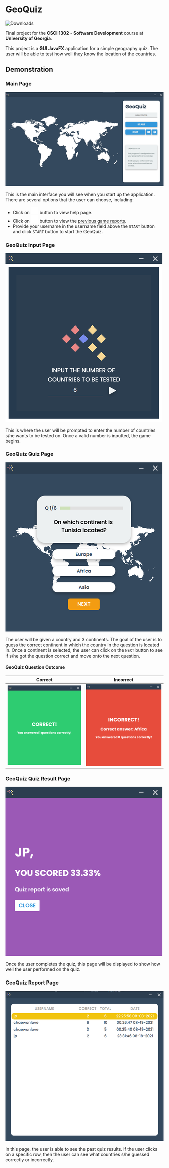 # GeoQuiz

![Downloads](https://img.shields.io/badge/status-complete-green)

Final project for the **CSCI 1302** - **Software Development** course at **University of Georgia**.

This project is a **GUI JavaFX** application for a simple geography quiz. 
The user will be able to test how well they know the location of the countries.

## Demonstration

### Main Page
![Main_Page](img/main_page.png)

This is the main interface you will see when you start up the application. 
There are several options that the user can choose, including:
- Click on ![Help](src/main/resources/icons/help.png) button to view help page.
- Click on ![Report](src/main/resources/icons/report.png) button to view the [previous game reports](#GeoQuiz-Report-Page).
- Provide your username in the username field above the `START` button and click `START` button to start the GeoQuiz.

### GeoQuiz Input Page
![Input](img/input.png)

This is where the user will be prompted to enter the number of countries s/he wants to be tested on.
Once a valid number is inputted, the game begins.

### GeoQuiz Quiz Page
![Question](img/question.png)

The user will be given a country and 3 continents. 
The goal of the user is to guess the correct continent in which the country in the question is located in.
Once a continent is selected, the user can click on the `NEXT` button to see if s/he got the question correct and move onto the next question.

#### GeoQuiz Question Outcome
Correct | Incorrect
:------:|:---------:
![Correct](img/correct.png) | ![Incorrect](img/incorrect.png)

### GeoQuiz Quiz Result Page
![Complete](img/complete.png)

Once the user completes the quiz, this page will be displayed to show how well the user performed on the quiz.

### GeoQuiz Report Page
![Report](img/report.png)

In this page, the user is able to see the past quiz results. If the user clicks on a specific row, then the user can see what countries s/he guessed correctly or incorrectly.
